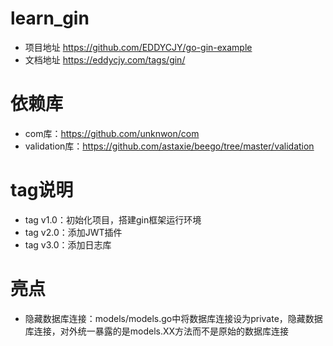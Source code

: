 # learn_gin
+ 项目地址 https://github.com/EDDYCJY/go-gin-example
+ 文档地址 https://eddycjy.com/tags/gin/

# 依赖库
+ com库：https://github.com/unknwon/com
+ validation库：https://github.com/astaxie/beego/tree/master/validation

# tag说明
+ tag v1.0：初始化项目，搭建gin框架运行环境
+ tag v2.0：添加JWT插件
+ tag v3.0：添加日志库

# 亮点
+ 隐藏数据库连接：models/models.go中将数据库连接设为private，隐藏数据库连接，对外统一暴露的是models.XX方法而不是原始的数据库连接